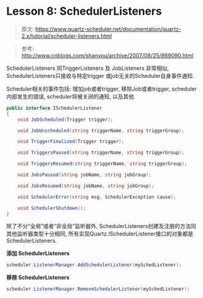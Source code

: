 # Lesson 8: SchedulerListeners

> 原文: https://www.quartz-scheduler.net/documentation/quartz-2.x/tutorial/scheduler-listeners.html

> 参考: http://www.cnblogs.com/shanyou/archive/2007/08/25/869090.html

SchedulerListeners 同TriggerListeners 及 JobListeners 非常相似, SchedulerListeners只接收与特定trigger 或job无关的Scheduler自身事件通知.

Scheduler相关的事件包括: 增加job或者trigger, 移除Job或者trigger, scheduler内部发生的错误, scheduler将被关闭的通知, 以及其他.

```csharp
public interface ISchedulerListener
{
	void JobScheduled(Trigger trigger);

	void JobUnscheduled(string triggerName, string triggerGroup);

	void TriggerFinalized(Trigger trigger);

	void TriggersPaused(string triggerName, string triggerGroup);

	void TriggersResumed(string triggerName, string triggerGroup);

	void JobsPaused(string jobName, string jobGroup);

	void JobsResumed(string jobName, string jobGroup);

	void SchedulerError(string msg, SchedulerException cause);

	void SchedulerShutdown();
} 
```

除了不分“全局”或者“非全局”监听器外, SchedulerListeners创建及注册的方法同其他监听器类型十分相同, 所有实现Quartz.ISchedulerListener接口的对象都是SchedulerListeners.

**添加 SchedulerListeners**
```csharp
scheduler.ListenerManager.AddSchedulerListener(mySchedListener);
```

**移除 SchedulerListeners**
```csharp
scheduler.ListenerManager.RemoveSchedulerListener(mySchedListener);
```